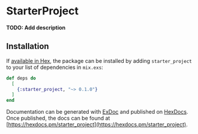 # StarterProject

**TODO: Add description**

## Installation

If [available in Hex](https://hex.pm/docs/publish), the package can be installed
by adding `starter_project` to your list of dependencies in `mix.exs`:

```elixir
def deps do
  [
    {:starter_project, "~> 0.1.0"}
  ]
end
```

Documentation can be generated with [ExDoc](https://github.com/elixir-lang/ex_doc)
and published on [HexDocs](https://hexdocs.pm). Once published, the docs can
be found at [https://hexdocs.pm/starter_project](https://hexdocs.pm/starter_project).

